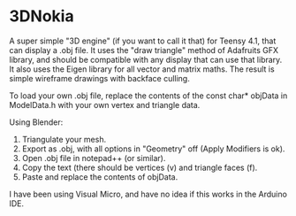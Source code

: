 # 3DNokia

A super simple "3D engine" (if you want to call it that) for Teensy 4.1, that can display a .obj file. 
It uses the "draw triangle" method of Adafruits GFX library, and should be compatible with any display that can use that library.
It also uses the Eigen library for all vector and matrix maths.
The result is simple wireframe drawings with backface culling.

To load your own .obj file, replace the contents of the const char* objData in ModelData.h with your own vertex and triangle data.

Using Blender:
1. Triangulate your mesh.
2. Export as .obj, with all options in "Geometry" off (Apply Modifiers is ok).
3. Open .obj file in notepad++ (or similar).
4. Copy the text (there should be vertices (v) and triangle faces (f).
5. Paste and replace the contents of objData.

I have been using Visual Micro, and have no idea if this works in the Arduino IDE.
